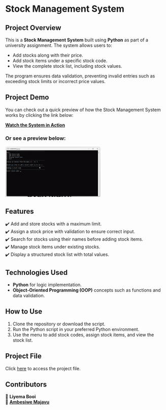 # Stock Management System  

## Project Overview  
This is a **Stock Management System** built using **Python** as part of a university assignment. The system allows users to:  
- Add stocks along with their price.  
- Add stock items under a specific stock code.  
- View the complete stock list, including stock values.  

The program ensures data validation, preventing invalid entries such as exceeding stock limits or incorrect price values.  

## Project Demo

You can check out a quick preview of how the Stock Management System works by clicking the link below:

[**Watch the System in Action**](https://github.com/Liye07/Stock-Management-System/commit/8d7ceda67e5a88ef7f70efeb29e5a89aeac0390b)

### Or see a preview below:

<div>
    <a href="https://github.com/Liye07/Stock-Management-System/commit/8d7ceda67e5a88ef7f70efeb29e5a89aeac0390b">
      <img style="max-width:300px;" src="https://github.com/Liye07/Stock-Management-System/blob/main/StockManagementSystemPreview.gif">
    </a>
</div>


## Features  
✔️ Add and store stocks with a maximum limit.  
✔️ Assign a stock price with validation to ensure correct input.  
✔️ Search for stocks using their names before adding stock items.  
✔️ Manage stock items under existing stocks.  
✔️ Display a structured stock list with total values.  

## Technologies Used  
- **Python** for logic implementation.  
- **Object-Oriented Programming (OOP)** concepts such as functions and data validation.  

## How to Use  
1. Clone the repository or download the script.  
2. Run the Python script in your preferred Python environment.  
3. Use the menu to add stock codes, assign stock items, and view the stock list.  

## Project File  
Click [here](https://rebrand.ly/stock-management-system) to access the project file.  

## Contributors  
👤 **Liyema Booi**  
👤 [**Ambesiwe Majavu**](https://github.com/AmbeMajavu)  
